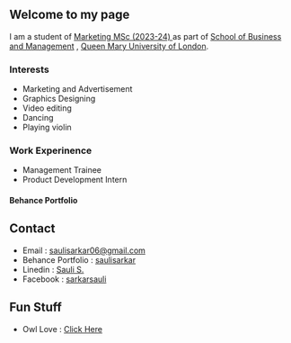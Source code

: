 ## Welcome to my page

I am a student of [Marketing MSc (2023-24) ](https://www.qmul.ac.uk/postgraduate/taught/coursefinder/courses/marketing-msc/) as part of [School of Business and Management](https://www.qmul.ac.uk/busman/) , [Queen Mary University of London](https://www.qmul.ac.uk/).

### Interests

- Marketing and Advertisement
- Graphics Designing
- Video editing
- Dancing
- Playing violin

### Work Experinence

- Management Trainee
- Product Development Intern

#### Behance Portfolio

## Contact

- Email : [saulisarkar06@gmail.com](mailto:saulisarkar06@gmail.com)
- Behance Portfolio : [saulisarkar](https://www.behance.net/saulisarkar)
- Linedin : [Sauli S.](https://in.linkedin.com/in/sauli-sarkar)
- Facebook : [sarkarsauli](https://www.facebook.com/sarkarsauli/)

## Fun Stuff

- Owl Love : [Click Here](https://generatorfun.com/random-owl-image)
